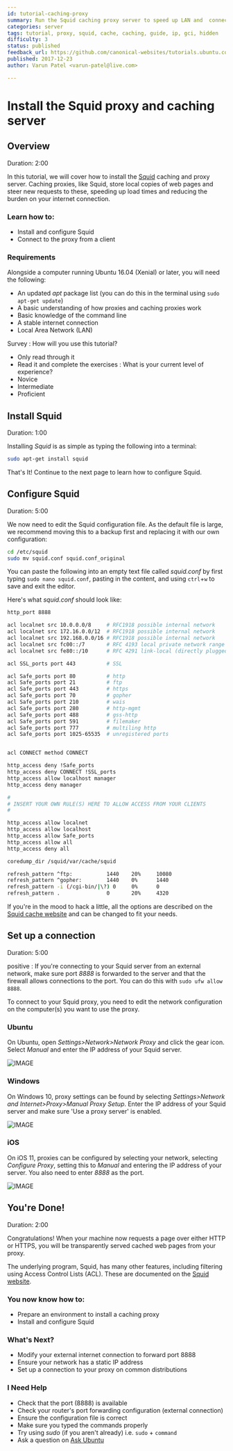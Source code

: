 ```yaml
---
id: tutorial-caching-proxy
summary: Run the Squid caching proxy server to speed up LAN and  connections through a caching web system by eliminating delays related to retrieving information off the internet.
categories: server
tags: tutorial, proxy, squid, cache, caching, guide, ip, gci, hidden
difficulty: 3
status: published
feedback_url: https://github.com/canonical-websites/tutorials.ubuntu.com/issues
published: 2017-12-23
author: Varun Patel <varun-patel@live.com>

---
```


# Install the Squid proxy and caching server

## Overview
Duration: 2:00

In this tutorial, we will cover how to install the [Squid][squid] caching and proxy server. Caching proxies, like Squid, store local copies of web pages and steer new requests to these, speeding up load times and reducing the burden on your internet connection. 

### Learn how to:

* Install and configure Squid
* Connect to the proxy from a client

### Requirements

Alongside a computer running Ubuntu 16.04 (Xenial) or later, you will need the following:

* An updated *apt* package list (you can do this in the terminal using `sudo apt-get update`)
* A basic understanding of how proxies and caching proxies work
* Basic knowledge of the command line
* A stable internet connection
* Local Area Network (LAN)

Survey
: How will you use this tutorial?
- Only read through it
- Read it and complete the exercises
: What is your current level of experience?
- Novice
- Intermediate
- Proficient

## Install Squid
Duration: 1:00

Installing *Squid* is as simple as typing the following into a terminal:

```bash
sudo apt-get install squid
```

That's It! Continue to the next page to learn how to configure Squid.

## Configure Squid
Duration: 5:00

We now need to edit the Squid configuration file. As the default file is large, we recommend moving this to a backup first and replacing it with our own configuration:

```bash
cd /etc/squid
sudo mv squid.conf squid.conf_original
```

You can paste the following into an empty text file called *squid.conf* by first typing `sudo nano squid.conf`, pasting in the content, and using `ctrl`+`w` to save and exit the editor.

Here's what *squid.conf* should look like:

```bash
http_port 8888

acl localnet src 10.0.0.0/8     # RFC1918 possible internal network
acl localnet src 172.16.0.0/12  # RFC1918 possible internal network
acl localnet src 192.168.0.0/16 # RFC1918 possible internal network
acl localnet src fc00::/7       # RFC 4193 local private network range
acl localnet src fe80::/10      # RFC 4291 link-local (directly plugged) machines

acl SSL_ports port 443          # SSL

acl Safe_ports port 80          # http
acl Safe_ports port 21          # ftp
acl Safe_ports port 443         # https
acl Safe_ports port 70          # gopher
acl Safe_ports port 210         # wais
acl Safe_ports port 280         # http-mgmt
acl Safe_ports port 488         # gss-http
acl Safe_ports port 591         # filemaker
acl Safe_ports port 777         # multiling http
acl Safe_ports port 1025-65535  # unregistered ports


acl CONNECT method CONNECT

http_access deny !Safe_ports
http_access deny CONNECT !SSL_ports
http_access allow localhost manager
http_access deny manager

#
# INSERT YOUR OWN RULE(S) HERE TO ALLOW ACCESS FROM YOUR CLIENTS
#

http_access allow localnet
http_access allow localhost
http_access allow Safe_ports
http_access allow all
http_access deny all

coredump_dir /squid/var/cache/squid

refresh_pattern ^ftp:           1440    20%     10080
refresh_pattern ^gopher:        1440    0%      1440
refresh_pattern -i (/cgi-bin/|\?) 0     0%      0
refresh_pattern .               0       20%     4320
```
If you're in the mood to hack a little, all the options are described on the [Squid cache website][squid-cache] and can be changed to fit your needs.

## Set up a connection
Duration: 5:00

positive
: If you're connecting to your Squid server from an external network, make sure port *8888* is forwarded to the server and that the firewall allows connections to the port. You can do this with `sudo ufw allow 8888`.

To connect to your Squid proxy, you need to edit the network configuration on the computer(s) you want to use the proxy.

### Ubuntu

On Ubuntu, open *Settings>Network>Network Proxy* and click the gear icon. Select *Manual* and enter the IP address of your Squid server.

![IMAGE](./images/ubuntu-proxy-settings.png)

### Windows

On Windows 10, proxy settings can be found by selecting *Settings>Network and Internet>Proxy>Manual Proxy Setup*. Enter the IP address of your Squid server and make sure 'Use a proxy server' is enabled.

![IMAGE](./images/windows-proxy-settings.PNG)

### iOS

On iOS 11, proxies can be configured by selecting your network, selecting *Configure Proxy*, setting this to *Manual* and entering the IP address of your server. You also need to enter *8888* as the port.

![IMAGE](./images/ios-proxy-settings.gif)

## You're Done!
Duration: 2:00

Congratulations! When your machine now requests a page over either HTTP or HTTPS, you will be transparently served cached web pages from your proxy.

The underlying program, Squid, has many other features, including filtering using Access Control Lists (ACL). These are documented on the [Squid website][squid-cache].

### You now know how to:

* Prepare an environment to install a caching proxy
* Install and configure Squid

### What's Next?

* Modify your external internet connection to forward port 8888
* Ensure your network has a static IP address
* Set up a connection to your proxy on common distributions

### I Need Help

* Check that the port (8888) is available
* Check your router's port forwarding configuration (external connection)
* Ensure the configuration file is correct
* Make sure you typed the commands properly
* Try using *sudo* (if you aren't already) i.e. `sudo` + `command`
* Ask a question on [Ask Ubuntu][ask-ubuntu]

<!-- LINKS -->
[squid]: http://www.squid-cache.org/
[squid-cache]: http://www.squid-cache.org/Versions/v4/cfgman/index.html#toc_acl
[ask-ubuntu]: https://askubuntu.com/questions/ask
